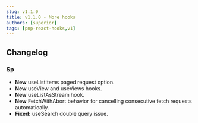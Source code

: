 ```yaml
---
slug: v1.1.0
title: v1.1.0 - More hooks
authors: [superior]
tags: [pnp-react-hooks,v1]
---
```


## Changelog

### Sp
  - **New** useListItems paged request option.
  - **New** useView and useViews hooks.
  - **New** useListAsStream hook.
  - **New** FetchWithAbort behavior for cancelling consecutive fetch requests automatically.
  - **Fixed:** useSearch double query issue.

